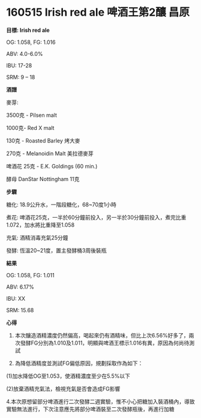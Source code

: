 # **160515 Irish red ale 啤酒王第2釀 昌原**

**目標: Irish red ale**

OG: 1.058, FG: 1.016

ABV: 4.0-6.0%

IBU: 17-28

SRM: 9 – 18

**酒譜**

麥芽:

3500克 - Pilsen malt

1000克- Red X malt

130克 - Roasted Barley 烤大麥

270克 - Melanoidin Malt 美拉德麥芽

啤酒花 25克 - E.K. Goldings (60 min.)

酵母  DanStar Nottingham 11克

**步驟**

糖化: 18.9公升水，一階段糖化，68~70度1小時

煮花: 啤酒花25克，一半於60分鐘前投入，另一半於30分鐘前投入，煮完比重1.072，加水將比重降至1.058

充氣: 酒精消毒充氣25分鐘

發酵: 恆溫20~21度，置主發酵桶3周後裝瓶

**結果**

OG: 1.058, FG: 1.011

ABV: 6.17%

IBU: XX

SRM: 15.68

**心得**

1. 本次釀造酒精濃度仍然偏高，喝起來仍有酒精味，但比上次6.56%好多了，兩次發酵FG分別為1.010及1.011，明顯與啤酒王標示1.016有異，原因為何尚待測試

2. 為降低酒精度並測試FG偏低原因，規劃採取作為如下：

(1)加水降低OG至1.053，使酒精濃度至少在5.5%以下

(2)放棄酒精充氣法，檢視充氣是否會造成FG影響

4.本次原想留部分啤酒進行二次發酵二週實驗，惟不小心把糖加入裝酒桶內，導致實驗無法進行，下次注意應先將部分啤酒裝至二次發酵瓶後，再進行加糖